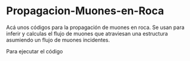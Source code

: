# Propagacion-Muones-en-Roca
Acá unos códigos para la propagación de muones en roca. Se usan para inferir y calculas el flujo de muones que atraviesan una estructura asumiendo un flujo de muones incidentes.

Para ejecutar el código
